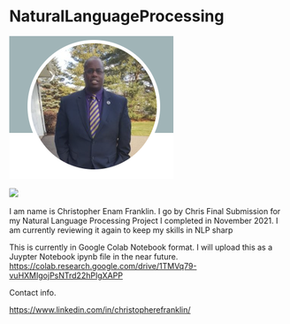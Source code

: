 # NaturalLanguageProcessing
![](images/ChrisProfile2.PNG)

![](https://tella.video/chriss-video-2-a0pt)

I am name is Christopher Enam Franklin. I go by Chris
Final Submission for my Natural Language Processing Project I completed in November 2021. I am currently reviewing it again to keep my skills in NLP sharp

This is currently in Google Colab Notebook format. I will upload this as a Juypter Notebook ipynb file in the near future.
https://colab.research.google.com/drive/1TMVq79-vuHXMIgojPsNTrd22hPIgXAPP

Contact info.

https://www.linkedin.com/in/christopherefranklin/
